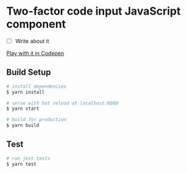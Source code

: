 # Two-factor code input JavaScript component

- [ ] Write about it

[Play with it in Codepen](https://codepen.io/claudiabdm/pen/XWgrqGr?editors=1111)

## Build Setup

```bash
# install dependencies
$ yarn install

# serve with hot reload at localhost:8080
$ yarn start

# build for production
$ yarn build
```

## Test

```bash
# run jest tests
$ yarn test
```
